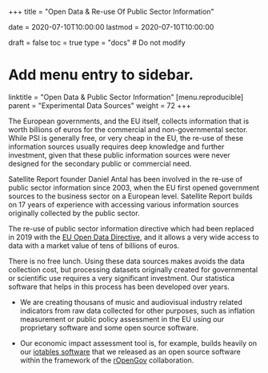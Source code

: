 +++
title = "Open Data & Re-use Of Public Sector Information"

date = 2020-07-10T10:00:00
lastmod = 2020-07-10T10:00:00

draft = false
toc = true
type = "docs"  # Do not modify

# Add menu entry to sidebar.
linktitle = "Open Data & Public Sector Information"
[menu.reproducible]
  parent = "Experimental Data Sources"
  weight = 72
+++

The European governments, and the EU itself, collects information that is worth billions of euros for the commercial and non-governmental sector. While PSI is generally free, or very cheap in the EU, the re-use of these information sources usually requires deep knowledge and further investment, given that these public information sources were never designed for the secondary public or commercial need.

Satellite Report founder Daniel Antal has been involved in the re-use of public sector information since 2003, when the EU first opened government sources to the business sector on a European level. Satellite Report builds on 17 years of experience with accessing various information sources originally collected by the public sector. 

The re-use of public sector information directive which had been replaced in 2019 with the [EU Open Data Directive](https://eur-lex.europa.eu/legal-content/EN/TXT/?qid=1561563110433&uri=CELEX:32019L1024), and it allows a very wide access to data with a market value of tens of billions of euros. 

There is no free lunch. Using these data sources makes avoids the data collection cost, but processing datasets originally created for governmental or scientific use requires a very significant investment. Our statistica software that helps in this process has been developed over years. 

* We are creating thousans of music and audiovisual industry related indicators from raw data collected for other purposes, such as inflation measurement or public policy assessment in the EU using our proprietary software and some open source software. 

* Our economic impact assessment tool is, for example, builds heavily on our [iotables software](http://iotables.ceemid.eu/) that we released as an open source software within the framework of the [rOpenGov](http://ropengov.github.io/) collaboration.


